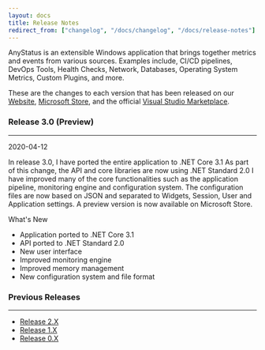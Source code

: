 ```yaml
---
layout: docs
title: Release Notes
redirect_from: ["changelog", "/docs/changelog", "/docs/release-notes"]
---
```

AnyStatus is an extensible Windows application that brings together metrics and events from various sources.
Examples include, CI/CD pipelines, DevOps Tools, Health Checks, Network, Databases, Operating System Metrics, Custom Plugins, and more.

These are the changes to each version that has been released on our [Website](/downloads), [Microsoft Store](https://www.microsoft.com/en-us/p/anystatus/9p044vpk62sb), and the official [Visual Studio Marketplace](https://marketplace.visualstudio.com/items?itemName=AlonAmsalem.AnyStatus).

### Release 3.0 (Preview)
------------------
<p class="text-muted">2020-04-12</p>

In release 3.0, I have ported the entire application to .NET Core 3.1
As part of this change, the API and core libraries are now using .NET Standard 2.0
I have improved many of the core functionalities such as the application pipeline, monitoring engine and configuration system.
The configuration files are now based on JSON and separated to Widgets, Session, User and Application settings.
A preview version is now available on Microsoft Store.

What's New

- Application ported to .NET Core 3.1
- API ported to .NET Standard 2.0
- New user interface
- Improved monitoring engine
- Improved memory management
- New configuration system and file format

### Previous Releases
---------------------

- [Release 2.X](release-2)
- [Release 1.X](release-1)
- [Release 0.X](release-0)
